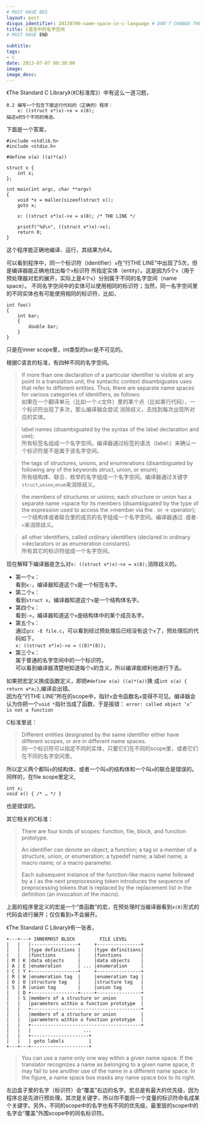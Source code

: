 ```yaml
---
# MUST HAVE BEG
layout: post
disqus_identifier: 20130706-name-space-in-c-language # DON'T CHANGE THE VALUE ONCE SET
title: C语言中的名字空间
# MUST HAVE END

subtitle:
tags: 
- c
date: 2013-07-07 00:30:00
image:
image_desc:
---
```

《The Standard C Library》（《C标准库》）中有这么一道习题，

	0.2 编写一个包含下面这行代码的（正确的）程序：    
	    x: ((struct x*)x)->x = x(8);   
	描述x的5个不同的用途。

下面是一个答案，

    #include <stdlib.h>
    #include <stdio.h>
	
	#define x(a) ((a)*(a))
	
	struct x {
	    int x;
	};
	
	int main(int argc, char **argv)
	{
	    void *x = malloc(sizeof(struct x)); 
	    goto x;
	
	    x: ((struct x*)x)->x = x(8); /* THE LINE */
	    
	    printf("%d\n", ((struct x*)x)->x);
	    return 0;
	}
    
	
这个程序能正确地编译、运行，其结果为64。     

<!--more-->
可以看到程序中，同一个标识符（identifier）`x`在“行THE LINE”中出现了5次，但是编译器能正确地找出每个`x`标识符
所指定实体（entity）。这是因为5个`x`（用于预处理器对宏的展开，实际上是4个`x`）分别属于不同的名字空间（name space）。
不同名字空间中的实体可以使用相同的标识符；当然，同一名字空间里的不同实体也有可能使用相同的标识符，比如，

	int foo()
	{
		int bar;
		{
			double bar;
		}
	}
	
只是在inner scope里，int类型的`bar`是不可见的。

根据C语言的标准，有四种不同的名字空间。    

>If more than one declaration of a particular identifier is visible at any point in a 
>translation unit, the syntactic context disambiguates uses that refer to different 
>entities. Thus, there are separate name spaces for various categories of identifiers, 
>as follows:    
>如果在一个翻译单元（比如一个.c文件）里的某个点（比如某行代码），一个标识符出现了多次，那么编译器会尝试
>消除歧义，去找到每次出现所对应的实体。


>label names (disambiguated by the syntax of the label declaration and use);    
>所有标签名组成一个名字空间。编译器通过标签的语法（label:）来确认一个标识符是不是属于该名字空间。


>the tags of structures, unions, and enumerations (disambiguated by following any
>of the keywords struct, union, or enum);    
>所有结构体、联合、枚举的名字组成一个名字空间。编译器通过关键字`struct`,`union`,`enum`来消除歧义。    


>the members of structures or unions; each structure or union has a separate name >space for its members (disambiguated by the type of the expression used to access the >member via the . or -> operator);    
>一个结构体或者联合里的成员的名字组成一个名字空间。编译器通过`.`或者`->`来消除歧义。


>all other identifiers, called ordinary identifiers (declared in ordinary >declarators or as enumeration constants).    
>所有其它的标识符组成一个名字空间。


现在解释下编译器是怎么对`x: ((struct x*)x)->x = x(8);`消除歧义的。    
 
- 第一个`x`：     
看到`x:`，编译器知道这个`x`是一个标签名字。     
- 第二个`x`：    
看到`struct x`，编译器知道这个`x`是一个结构体名字。    
- 第四个`x`：    
看到`->`，编译器知道这个`x`是结构体中的某个成员名字。    
- 第五个`x`：    
通过`gcc -E file.c`，可以看到经过预处理后已经没有这个`x`了，预处理后的代码如下，    
`x: ((struct x*)x)->x = ((8)*(8));`    
- 第三个`x`：    
属于普通的名字空间中的一个标识符。    
可以看到编译器清楚地知道每个`x`的含义，所以编译能顺利地进行下去。    

如果把宏定义换成函数定义，即把`#define x(a) ((a)*(a))`换
成`int x(a) { return a*a;}`,编译会出错。    
因为在“行THE LINE”所在的scope中，指针`x`会令函数名`x`变得不可见。编译器会认为你把一个`void *`指针当成了函数，于是报错：
`error: called object ‘x’ is not a function`

C标准里说：

>Different entities designated by the same identifier either have different scopes, or are in different name spaces.     
>同一个标识符可以指定不同的实体，只要它们在不同的scope里，或者它们在不同的名字空间里。

所以定义两个都叫`x`的结构体，或者一个叫`x`的结构体和一个叫`x`的联合是错误的。同样的，在file scope里定义,

	int x;
	void x() { /* … */ }
	
也是错误的。

其它相关的C标准：

>There are four kinds of scopes: function, file, block, and function prototype.
>
>An identifier can denote an object; a function; a tag or a member of a structure, union, or enumeration; a typedef name; a label name; a macro name; or a macro parameter.
>
>Each subsequent instance of the function-like macro name followed by a ( as the next preprocessing token introduces the sequence of preprocessing tokens that is replaced by the replacement list in the definition (an invocation of the macro).    

上面的程序里定义的宏是一个“类函数”的宏，在预处理时当编译器看到`x(8)`形式的代码会进行展开；仅仅看到`x`不会展开。

《The Standard C Library》有一张表，

	+---+---+ INNERMOST BLOCK         FILE LEVEL
	|   |   |-----------------+     +----------------+
	|   |   |type definitions |     |type definitions|
	|   |   |functions        |     |functions       |
	| M | K |data objects     |     |data objects    |
	| A | E |enumeration      | ... |enumeration     |
	| C | Y +-----------------+     +----------------+
	| R | W |enumeration tag  |     |enumeration tag |
	| O | O |structure tag    |     |structure tag   |
	| S | R |union tag        |     |union tag       |
	|   | D +-----------------+-----+----------------+
	|   | S |members of a structure or union         |
	|   |   |parameters within a function prototype  |
	|   |   +----------------------------------------+
	|   |   |members of a structure or union         |
	|   |   |parameters within a function prototype  |
	|   |   +----------------------------------------+
	|   |   |                   ...
	|   |   +---------------------+
	|   |   | goto labels         |
	+---+---+---------------------+
>You can use a name only one way within a given name space. If the translator recognizes a name as belonging to a given name space, it may fail to see another use of the name in a different name space. In the figure, a name space box masks any name space box to its right.

左边盒子里的名字（标识符）会“覆盖”右边的名字。宏总是有最大的优先级，因为程序总是先进行预处理。其次是关键字，所以你不能将一个变量的标识符命名成某个关键字。另外，不同的scope中的名字也有不同的优先级，最里层的scope中的名字会“覆盖”外围scope中的同名标识符。


